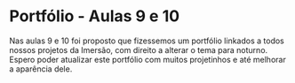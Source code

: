 # Portfólio - Aulas 9 e 10

Nas aulas 9 e 10 foi proposto que fizessemos um portfólio linkados a todos nossos projetos da Imersão, com direito a alterar o tema para noturno. Espero poder atualizar este portfólio com muitos projetinhos e até melhorar a aparência dele.
